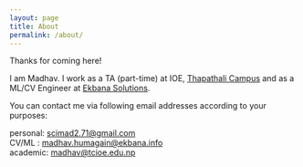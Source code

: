 ```yaml
---
layout: page
title: About
permalink: /about/
---
```


Thanks for coming here!

I am Madhav. I work as a TA (part-time) at IOE, [Thapathali Campus][thapathali-campus] and as a ML/CV Engineer at [Ekbana Solutions][ekbana].

You can contact me via following email addresses according to your purposes:

personal: scimad2.71@gmail.com  
CV/ML   : madhav.humagain@ekbana.info  
academic: madhav@tcioe.edu.np  


[thapathali-campus]: http://tcioe.edu.np
[ekbana]: https://ekbana.com
